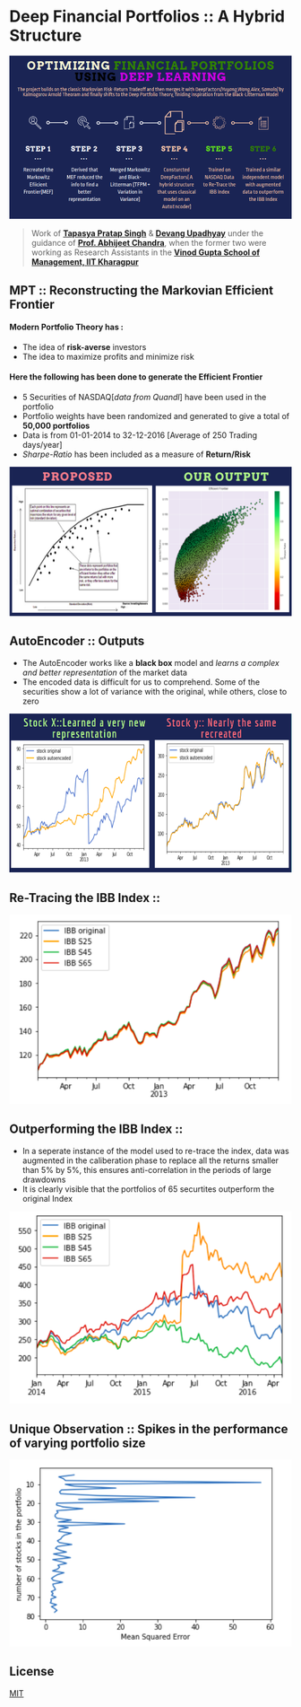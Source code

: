 # Deep Financial Portfolios :: A Hybrid Structure

![](Images/Timeline.png)

> Work of [**Tapasya Pratap Singh**](https://www.linkedin.com/in/tapasya-pratap-singh-565497153/) & [**Devang Upadhyay**](https://www.linkedin.com/in/devangupadhyay/) under the guidance of [**Prof. Abhijeet Chandra**](https://www.linkedin.com/in/abhijeetc/), when the former two were working as Research Assistants in the [**Vinod Gupta School of Management, IIT Kharagpur**](https://som.iitkgp.ac.in/)



## MPT :: Reconstructing the Markovian Efficient Frontier 

#### Modern Portfolio Theory has :
- The idea of **risk-averse** investors
- The idea to maximize profits and minimize risk

#### Here the following has been done to generate the Efficient Frontier
- 5 Securities of NASDAQ[*data from Quandl*] have been used in the portfolio
- Portfolio weights have been randomized and generated to give a total of **50,000 portfolios**
- Data is from 01-01-2014 to 32-12-2016 [Average of 250 Trading days/year]
- *Sharpe-Ratio* has been included as a measure of **Return/Risk**

![](Images/MPT_Output.png)

## AutoEncoder :: Outputs
- The AutoEncoder works like a **black box** model and *learns a complex and better representation* of the market data
- The encoded data is difficult for us to comprehend. Some of the securities show a lot of variance with the original, while others, close to zero

![](Images/Auto_Encoder.png)

## Re-Tracing the IBB Index :: 

![](Images/Caliberating.png)

## Outperforming the IBB Index ::

- In a seperate instance of the model used to re-trace the index, data was augmented in the caliberation phase to replace all the returns smaller than 5% by 5%, this ensures anti-correlation in the periods of large drawdowns
- It is clearly visible that the portfolios of 65 securtites outperform the original Index

![](Images/Outperform.png)

## Unique Observation :: Spikes in the performance of varying portfolio size

![](Images/Portfolio_Size.png)

## License

[MIT](https://choosealicense.com/licenses/mit/)